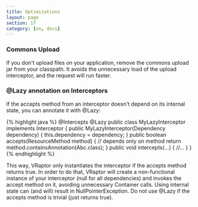 ```yaml
---
title: Optimizations
layout: page
section: 17
category: [en, docs]
---
```


<h3>Commons Upload</h3>

If you don't upload files on your application, remove the commons upload jar from your classpath. It avoids the unnecessary load of the upload interceptor, and the request will run faster.

<h3>@Lazy annotation on Interceptors</h3>

If the accepts method from an interceptor doesn't depend on its internal state, you can annotate it with @Lazy:

{% highlight java %}
@Intercepts
@Lazy
public class MyLazyInterceptor implements Interceptor {
    public MyLazyInterceptor(Dependency dependency) {
        this.dependency = dependency;
    }
    public boolean accepts(ResourceMethod method) {
        // depends only on method
        return method.containsAnnotation(Abc.class);
    }
    public void intercepts(...) {
        //...
    }
}
{% endhighlight %}

This way, VRaptor only instantiates the interceptor if the accepts method returns true. In order to do that, VRaptor will create a non-functional instance of your interceptor (null for all dependencies) and invokes the accept method on it, avoiding unnecessary Container calls. Using internal state can (and will) result in NullPointerException.
Do not use @Lazy if the accepts method is trivial (just returns true).
